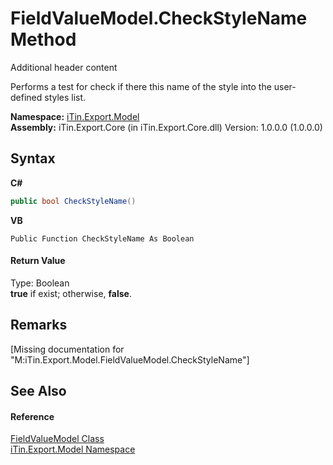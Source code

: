 # FieldValueModel.CheckStyleName Method 
Additional header content 

Performs a test for check if there this name of the style into the user-defined styles list.

**Namespace:**&nbsp;<a href="N_iTin_Export_Model">iTin.Export.Model</a><br />**Assembly:**&nbsp;iTin.Export.Core (in iTin.Export.Core.dll) Version: 1.0.0.0 (1.0.0.0)

## Syntax

**C#**<br />
``` C#
public bool CheckStyleName()
```

**VB**<br />
``` VB
Public Function CheckStyleName As Boolean
```


#### Return Value
Type: Boolean<br /><strong>true</strong> if exist; otherwise, <strong>false</strong>.

## Remarks
\[Missing <remarks> documentation for "M:iTin.Export.Model.FieldValueModel.CheckStyleName"\]

## See Also


#### Reference
<a href="T_iTin_Export_Model_FieldValueModel">FieldValueModel Class</a><br /><a href="N_iTin_Export_Model">iTin.Export.Model Namespace</a><br />